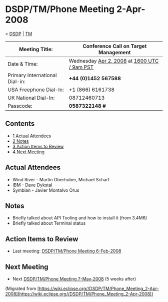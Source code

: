 

DSDP/TM/Phone Meeting 2-Apr-2008
================================

< [DSDP](./DSDP "DSDP")‎ | [TM](./DSDP/TM "DSDP/TM")

| Meeting Title: | **Conference Call on Target Management** |
| --- | --- |
| Date & Time: | Wednesday [Apr 2, 2008](./index.php?title=Apr_2,_2008&action=edit&redlink=1 "Apr 2, 2008 (page does not exist)") at [1600 UTC / 9am PST](http://www.timeanddate.com/worldclock/fixedtime.html?month=4&day=2&year=2008&hour=16&min=00&sec=0&p1=0) |
| Primary International Dial-in: | **+44 (0)1452 567588** |
| USA Freephone Dial-In: | +1 (866) 6161738 |
| UK National Dial-In: | 08712460713 |
| Passcode: | **0587322148 #** |

Contents
--------

*   [1 Actual Attendees](#Actual-Attendees)
*   [2 Notes](#Notes)
*   [3 Action Items to Review](#Action-Items-to-Review)
*   [4 Next Meeting](#Next-Meeting)

Actual Attendees
----------------

*   Wind River - Martin Oberhuber, Michael Scharf
*   IBM - Dave Dykstal
*   Symbian - Javier Montalvo Orus

Notes
-----

*   Briefly talked about API Tooling and how to install it (from 3.4M6)
*   Briefly talked about Terminal status

Action Items to Review
----------------------

*   Last meeting: [DSDP/TM/Phone Meeting 6-Feb-2008](./DSDP/TM/Phone_Meeting_6-Feb-2008 "DSDP/TM/Phone Meeting 6-Feb-2008")

Next Meeting
------------

*   Next [DSDP/TM/Phone Meeting 7-May-2008](./DSDP/TM/Phone_Meeting_7-May-2008 "DSDP/TM/Phone Meeting 7-May-2008") (5 weeks after)


(Migrated from [https://wiki.eclipse.org//DSDP/TM/Phone_Meeting_2-Apr-2008](https://wiki.eclipse.org//DSDP/TM/Phone_Meeting_2-Apr-2008))